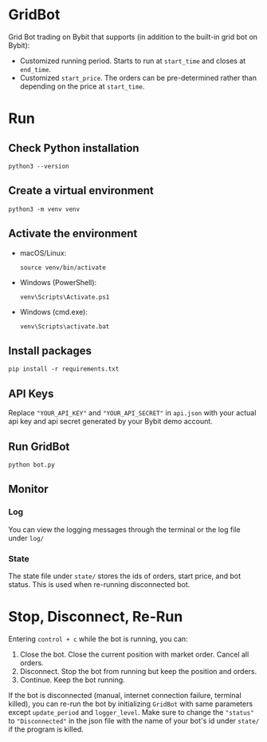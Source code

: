 # GridBot
Grid Bot trading on Bybit that supports (in addition to the built-in grid bot on Bybit):
- Customized running period. Starts to run at `start_time` and closes at `end_time`.
- Customized `start_price`. The orders can be pre-determined rather than depending on the price at `start_time`.

# Run
## Check Python installation
```
python3 --version
```

## Create a virtual environment
```
python3 -m venv venv
```

## Activate the environment
- macOS/Linux:
  ```
  source venv/bin/activate
  ```
- Windows (PowerShell):
  ```
  venv\Scripts\Activate.ps1
  ```

- Windows (cmd.exe):
  ```
  venv\Scripts\activate.bat
  ```

## Install packages
```
pip install -r requirements.txt
```

## API Keys
Replace `"YOUR_API_KEY"` and `"YOUR_API_SECRET"` in `api.json` with your actual api key and api secret generated by your Bybit demo account.

## Run GridBot
```
python bot.py
```

## Monitor
### Log
You can view the logging messages through the terminal or the log file under `log/`

### State
The state file under `state/` stores the ids of orders, start price, and bot status. This is used when re-running disconnected bot.

# Stop, Disconnect, Re-Run
Entering `control + c` while the bot is running, you can:
1. Close the bot. Close the current position with market order. Cancel all orders.
2. Disconnect. Stop the bot from running but keep the position and orders.
3. Continue. Keep the bot running.

If the bot is disconnected (manual, internet connection failure, terminal killed), you can re-run the bot by initializing `GridBot` with same parameters except `update_period` and `logger_level`. Make sure to change the `"status"` to `"Disconnected"` in the json file with the name of your bot's id under `state/` if the program is killed.
